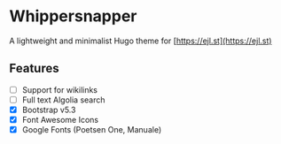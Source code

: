# Whippersnapper

A lightweight and minimalist Hugo theme for [https://ejl.st](https://ejl.st)

## Features

- [ ] Support for wikilinks
- [ ] Full text Algolia search
- [x] Bootstrap v5.3
- [x] Font Awesome Icons
- [x] Google Fonts (Poetsen One, Manuale)
